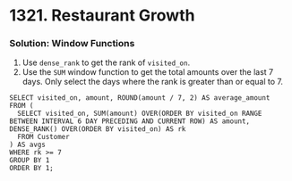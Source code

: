 # 1321. Restaurant Growth

### Solution: Window Functions

1. Use `dense_rank` to get the rank of `visited_on`. 
2. Use the `SUM` window function to get the total amounts over the last 7 days.
Only select the days where the rank is greater than or equal to 7.

```
SELECT visited_on, amount, ROUND(amount / 7, 2) AS average_amount
FROM (
  SELECT visited_on, SUM(amount) OVER(ORDER BY visited_on RANGE BETWEEN INTERVAL 6 DAY PRECEDING AND CURRENT ROW) AS amount, DENSE_RANK() OVER(ORDER BY visited_on) AS rk 
  FROM Customer
) AS avgs
WHERE rk >= 7
GROUP BY 1
ORDER BY 1;
```